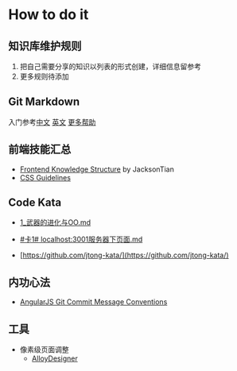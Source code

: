 # How to do it

## 知识库维护规则

1. 把自己需要分享的知识以列表的形式创建，详细信息留参考  
2. 更多规则待添加


## Git Markdown

入门参考[中文](http://equation85.github.io/blog/markdown-examples/)
[英文](https://help.github.com/articles/markdown-basics)
[更多帮助](https://help.github.com/articles/github-flavored-markdown)


## 前端技能汇总

*	[Frontend Knowledge Structure](https://github.com/JacksonTian/fks) by JacksonTian
*	[CSS Guidelines](https://github.com/csswizardry/CSS-Guidelines)


## Code Kata

*	[1_武器的进化与OO.md](https://gist.github.com/jtong/deaf54d5f7d3a44825b1)

*	[#卡1# localhost:3001服务器下页面.md](https://gist.github.com/jtong/6697173)

*	[https://github.com/jtong-kata/](https://github.com/jtong-kata/)

## 内功心法

*	[AngularJS Git Commit Message Conventions](https://docs.google.com/document/d/1QrDFcIiPjSLDn3EL15IJygNPiHORgU1_OOAqWjiDU5Y/edit)

## 工具
* 像素级页面调整
	* [AlloyDesigner](http://alloyteam.github.io/AlloyDesigner/worddoc.html)


